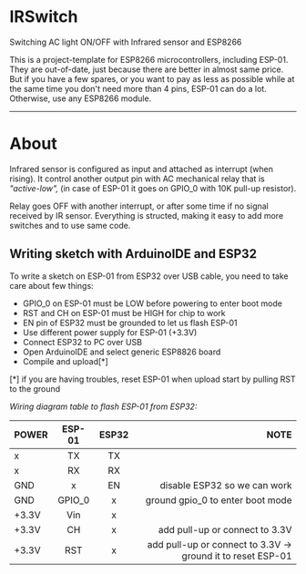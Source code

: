 # IRSwitch
Switching AC light ON/OFF with Infrared sensor and ESP8266

This is a project-template for ESP8266 microcontrollers, including ESP-01. They are out-of-date, just because there are better in almost same price. But if you have a few spares, or you want to pay as less as possible while at the same time you don't need more than 4 pins, ESP-01 can do a lot. Otherwise, use any ESP8266 module.

---

# About

Infrared sensor is configured as input and attached as interrupt (when rising). It control another output pin with AC mechanical relay that is _"active-low",_ (in case of ESP-01 it goes on GPIO_0 with 10K pull-up resistor).  

Relay goes OFF with another interrupt, or after some time if no signal received by IR sensor. Everything is structed, making it easy to add more switches and to use same code.


## Writing sketch with ArduinoIDE and ESP32

To write a sketch on ESP-01 from ESP32 over USB cable, you need to take care about few things:  

 - GPIO_0 on ESP-01 must be LOW before powering to enter boot mode
 - RST and CH on ESP-01 must be HIGH for chip to work
 - EN pin of ESP32 must be grounded to let us flash ESP-01
 - Use different power supply for ESP-01 (+3.3V)
 - Connect ESP32 to PC over USB
 - Open ArduinoIDE and select generic ESP8826 board
 - Compile and upload[*]  
   
 [*] if you are having troubles, reset ESP-01 when upload start by pulling RST to the ground  
   
   
    
 _Wiring diagram table to flash ESP-01 from ESP32:_

|  POWER     |  ESP-01   |     ESP32      |                 NOTE                     |
| :---       |  :---:    |     :---:      |                 ----:                    |
|     x      | TX        |   TX           |                                          |
|     x      | RX        |   RX           |                                          |
|    GND     |  x        |   EN           | disable ESP32 so we can work             |
|    GND     | GPIO_0    |   x            | ground gpio_0 to enter boot mode         |
|   +3.3V    | Vin       |   x            |                                          |
|   +3.3V    | CH        |   x            | add pull-up or connect to 3.3V           |
|   +3.3V    | RST       |   x            | add pull-up or connect to 3.3V -> ground it to reset ESP-01 |
